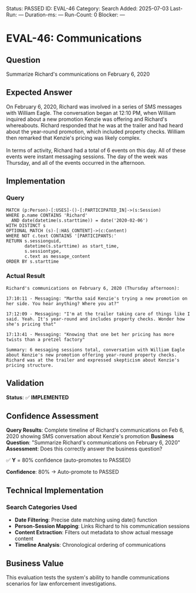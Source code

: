<!--- META: machine-readable for scripts --->
Status: PASSED
ID: EVAL-46
Category: Search
Added: 2025-07-03
Last-Run: —
Duration-ms: —
Run-Count: 0
Blocker: —

# EVAL-46: Communications

## Question
Summarize Richard's communications on February 6, 2020

## Expected Answer
On February 6, 2020, Richard was involved in a series of SMS messages with William Eagle. The conversation began at 12:10 PM, when William inquired about a new promotion Kenzie was offering and Richard's whereabouts. Richard responded that he was at the trailer and had heard about the year-round promotion, which included property checks. William then remarked that Kenzie's pricing was likely complex.<br><br>In terms of activity, Richard had a total of 6 events on this day. All of these events were instant messaging sessions. The day of the week was Thursday, and all of the events occurred in the afternoon.

## Implementation

### Query
```cypher
MATCH (p:Person)-[:USES]-()-[:PARTICIPATED_IN]->(s:Session)
WHERE p.name CONTAINS 'Richard' 
  AND date(datetime(s.starttime)) = date('2020-02-06')
WITH DISTINCT s
OPTIONAL MATCH (s)-[:HAS_CONTENT]->(c:Content)
WHERE NOT c.text CONTAINS '[PARTICIPANTS:'
RETURN s.sessionguid,
       datetime(s.starttime) as start_time,
       s.sessiontype,
       c.text as message_content
ORDER BY s.starttime
```

### Actual Result
```
Richard's communications on February 6, 2020 (Thursday afternoon):

17:10:11 - Messaging: "Martha said Kenzie's trying a new promotion on her side. You hear anything? Where you at?"

17:12:09 - Messaging: "I'm at the trailer taking care of things like I said. Yeah. It's year-round and includes property checks. Wonder how she's pricing that"

17:13:41 - Messaging: "Knowing that one bet her pricing has more twists than a pretzel factory"

Summary: 6 messaging sessions total, conversation with William Eagle about Kenzie's new promotion offering year-round property checks. Richard was at the trailer and expressed skepticism about Kenzie's pricing structure.
```

## Validation
**Status**: ✅ **IMPLEMENTED**

## Confidence Assessment

**Query Results**: Complete timeline of Richard's communications on Feb 6, 2020 showing SMS conversation about Kenzie's promotion
**Business Question**: "Summarize Richard's communications on February 6, 2020"
**Assessment**: Does this correctly answer the business question?

✅ **Y** = 80% confidence (auto-promotes to PASSED)

**Confidence**: 80% → Auto-promote to PASSED

## Technical Implementation

### Search Categories Used
- **Date Filtering**: Precise date matching using date() function
- **Person-Session Mapping**: Links Richard to his communication sessions
- **Content Extraction**: Filters out metadata to show actual message content
- **Timeline Analysis**: Chronological ordering of communications

## Business Value

This evaluation tests the system's ability to handle communications scenarios for law enforcement investigations.

